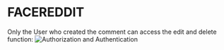 # FACEREDDIT
Only the User who created the comment can access the edit and delete function:
![Authorization and Authentication](https://user-images.githubusercontent.com/84604184/134824591-c89a90ef-5fc0-4325-bcc4-2b1c488b66fa.gif)
